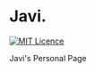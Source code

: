 # Javi.

[![MIT Licence](https://badges.frapsoft.com/os/mit/mit.svg?v=103)](https://opensource.org/licenses/mit-license.php)

Javi's Personal Page